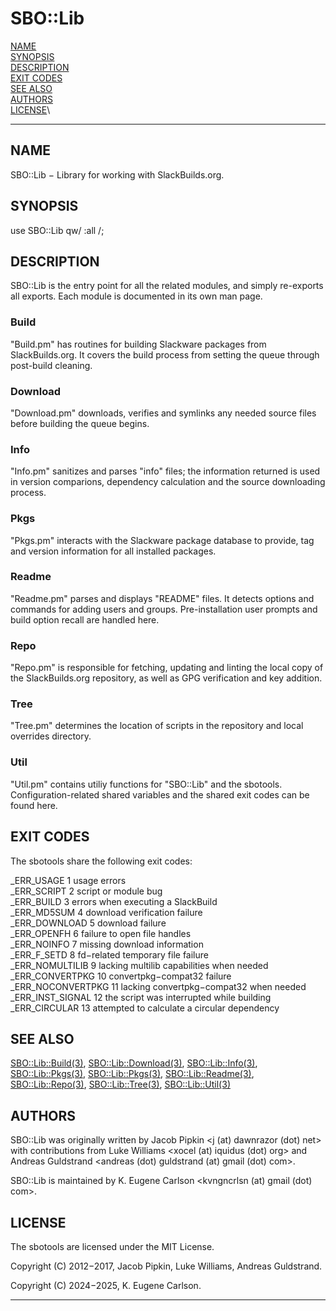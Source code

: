 # SBO::Lib

[NAME](#name)\
[SYNOPSIS](#synopsis)\
[DESCRIPTION](#description)\
[EXIT CODES](#exit-codes)\
[SEE ALSO](#see-also)\
[AUTHORS](#authors)\
[LICENSE](#license)\

------------------------------------------------------------------------

## NAME

SBO::Lib − Library for working with SlackBuilds.org.

## SYNOPSIS

use SBO::Lib qw/ :all /;

## DESCRIPTION

SBO::Lib is the entry point for all the related modules, and simply
re-exports all exports. Each module is documented in its own man page.

### Build

\"Build.pm\" has routines for building Slackware packages from
SlackBuilds.org. It covers the build process from setting the queue
through post-build cleaning.

### Download

\"Download.pm\" downloads, verifies and symlinks any needed source files
before building the queue begins.

### Info

\"Info.pm\" sanitizes and parses \"info\" files; the information
returned is used in version comparions, dependency calculation and the
source downloading process.

### Pkgs

\"Pkgs.pm\" interacts with the Slackware package database to provide,
tag and version information for all installed packages.

### Readme

\"Readme.pm\" parses and displays \"README\" files. It detects options
and commands for adding users and groups. Pre-installation user prompts
and build option recall are handled here.

### Repo

\"Repo.pm\" is responsible for fetching, updating and linting the local
copy of the SlackBuilds.org repository, as well as GPG verification and
key addition.

### Tree

\"Tree.pm\" determines the location of scripts in the repository and
local overrides directory.

### Util

\"Util.pm\" contains utiliy functions for \"SBO::Lib\" and the sbotools.
Configuration-related shared variables and the shared exit codes can be
found here.

## EXIT CODES

The sbotools share the following exit codes:

\_ERR_USAGE 1 usage errors\
\_ERR_SCRIPT 2 script or module bug\
\_ERR_BUILD 3 errors when executing a SlackBuild\
\_ERR_MD5SUM 4 download verification failure\
\_ERR_DOWNLOAD 5 download failure\
\_ERR_OPENFH 6 failure to open file handles\
\_ERR_NOINFO 7 missing download information\
\_ERR_F_SETD 8 fd−related temporary file failure\
\_ERR_NOMULTILIB 9 lacking multilib capabilities when needed\
\_ERR_CONVERTPKG 10 convertpkg−compat32 failure\
\_ERR_NOCONVERTPKG 11 lacking convertpkg−compat32 when needed\
\_ERR_INST_SIGNAL 12 the script was interrupted while building\
\_ERR_CIRCULAR 13 attempted to calculate a circular dependency

## SEE ALSO

[SBO::Lib::Build(3)](SBO_Lib_Build.3.md), [SBO::Lib::Download(3)](SBO_Lib_Download.3.md),
[SBO::Lib::Info(3)](SBO_Lib_Info.3.md), [SBO::Lib::Pkgs(3)](SBO_Lib_Pkgs.3.md), [SBO::Lib::Pkgs(3)](SBO_Lib_Pkgs.3.md),
[SBO::Lib::Readme(3)](SBO_Lib_Readme.3.md), [SBO::Lib::Repo(3)](SBO_Lib_Repo.3.md), [SBO::Lib::Tree(3)](SBO_Lib_Tree.3.md),
[SBO::Lib::Util(3)](SBO_Lib_Util.3.md)

## AUTHORS

SBO::Lib was originally written by Jacob Pipkin \<j (at) dawnrazor (dot)
net\> with contributions from Luke Williams \<xocel (at) iquidus (dot)
org\> and Andreas Guldstrand \<andreas (dot) guldstrand (at) gmail (dot)
com\>.

SBO::Lib is maintained by K. Eugene Carlson \<kvngncrlsn (at) gmail
(dot) com\>.

## LICENSE

The sbotools are licensed under the MIT License.

Copyright (C) 2012−2017, Jacob Pipkin, Luke Williams, Andreas
Guldstrand.

Copyright (C) 2024−2025, K. Eugene Carlson.

------------------------------------------------------------------------
